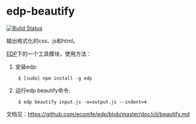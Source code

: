 edp-beautify
============
[![Build Status](https://api.travis-ci.org/ecomfe/edp-beautify.png?branch=master)](https://travis-ci.org/ecomfe/edp-beautify)


输出格式化的css、js和html。

[EDP](https://github.com/ecomfe/edp)下的一个工具模块，使用方法：

1. 安装edp:

    	$ [sudo] npm install -g edp

2. 运行edp beautify命令:

    	$ edp beautify input.js -o=output.js --indent=4

文档见：<https://github.com/ecomfe/edp/blob/master/doc/cli/beautify.md>
